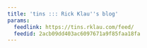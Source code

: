 ```yaml
---
title: 'tins ::: Rick Klau''s blog'
params:
  feedlink: https://tins.rklau.com/feed/
  feedid: 2acb09dd403ac6097671a9f85faa18fa
---
```

